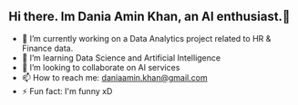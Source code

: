 ## Hi there. Im Dania Amin Khan, an AI enthusiast.👋

- 🔭 I’m currently working on a Data Analytics project related to HR & Finance data.
- 🌱 I’m learning Data Science and Artificial Intelligence 
- 👯 I’m looking to collaborate on AI services
- 📫 How to reach me: daniaamin.khan@gmail.com
- ⚡ Fun fact: I'm funny xD




